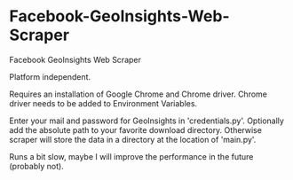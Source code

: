 # Facebook-GeoInsights-Web-Scraper
Facebook GeoInsights Web Scraper

Platform independent.

Requires an installation of Google Chrome and Chrome driver.
Chrome driver needs to be added to Environment Variables.

Enter your mail and password for GeoInsights in 'credentials.py'.
Optionally add the absolute path to your favorite download directory.
Otherwise scraper will store the data in a directory at the location of 'main.py'.

Runs a bit slow, maybe I will improve the performance in the future (probably not).
